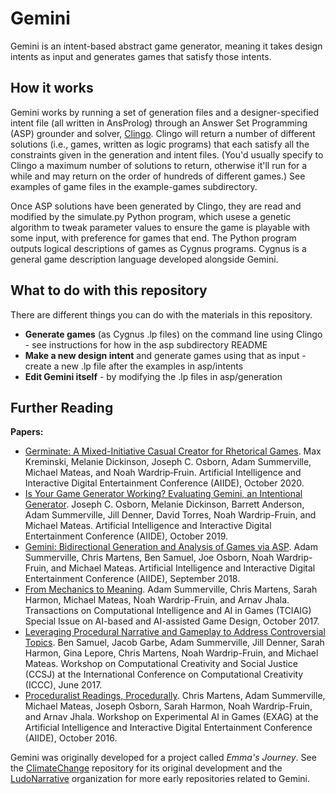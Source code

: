 # Gemini

Gemini is an intent-based abstract game generator, meaning it takes design intents as input and generates games that satisfy those intents. 

## How it works

Gemini works by running a set of generation files and a designer-specified intent file (all written in AnsProlog) through an Answer Set Programming (ASP) grounder and solver, [Clingo](https://potassco.org/). Clingo will return a number of different solutions (i.e., games, written as logic programs) that each satisfy all the constraints given in the generation and intent files. (You'd usually specify to Clingo a maximum number of solutions to return, otherwise it'll run for a while and may return on the order of hundreds of different games.) See examples of game files in the example-games subdirectory.

Once ASP solutions have been generated by Clingo, they are read and modified by the simulate.py Python program, which usese a genetic algorithm to tweak parameter values to ensure the game is playable with some input, with preference for games that end. The Python program outputs logical descriptions of games as Cygnus programs. Cygnus is a general game description language developed alongside Gemini. 

## What to do with this repository

There are different things you can do with the materials in this repository.

- **Generate games** (as Cygnus .lp files) on the command line using Clingo - see instructions for how in the asp subdirectory README
- **Make a new design intent** and generate games using that as input - create a new .lp file after the examples in asp/intents
- **Edit Gemini itself** - by modifying the .lp files in asp/generation

## Further Reading 

**Papers:**

- [Germinate: A Mixed-Initiative Casual Creator for Rhetorical Games](https://mkremins.github.io/publications/Germinate_AIIDE2020.pdf). Max Kreminski, Melanie Dickinson, Joseph C. Osborn, Adam Summerville, Michael Mateas, and Noah Wardrip‑Fruin. Artificial Intelligence and Interactive Digital Entertainment Conference (AIIDE), October 2020.
- [Is Your Game Generator Working? Evaluating Gemini, an Intentional Generator](https://www.aaai.org/ojs/index.php/AIIDE/article/view/5225/). Joseph C. Osborn, Melanie Dickinson, Barrett Anderson, Adam Summerville, Jill Denner, David Torres, Noah Wardrip-Fruin, and Michael Mateas. Artificial Intelligence and Interactive Digital Entertainment Conference (AIIDE), October 2019.
- [Gemini: Bidirectional Generation and Analysis of Games via ASP](https://www.aaai.org/ocs/index.php/AIIDE/AIIDE18/paper/viewPaper/18086). Adam Summerville, Chris Martens, Ben Samuel, Joe Osborn, Noah Wardrip-Fruin, and Michael Mateas. Artificial Intelligence and Interactive Digital Entertainment Conference (AIIDE), September 2018.
- [From Mechanics to Meaning](https://ieeexplore.ieee.org/abstract/document/8078288). Adam Summerville, Chris Martens, Sarah Harmon, Michael Mateas, Noah Wardrip-Fruin, and Arnav Jhala. Transactions on Computational Intelligence and AI in Games (TCIAIG) Special Issue on AI-based and AI-assisted Game Design, October 2017.
- [Leveraging Procedural Narrative and Gameplay to Address Controversial Topics](http://computationalcreativity.net/iccc2017/CCSJ/samuel.pdf). Ben Samuel, Jacob Garbe, Adam Summerville, Jill Denner, Sarah Harmon, Gina Lepore, Chris Martens, Noah Wardrip-Fruin, and Michael Mateas. Workshop on Computational Creativity and Social Justice (CCSJ) at the International Conference on Computational Creativity (ICCC), June 2017.
- [Proceduralist Readings, Procedurally](https://www.aaai.org/ocs/index.php/AIIDE/AIIDE16/paper/viewPaper/14061). Chris Martens, Adam Summerville, Michael Mateas, Joseph Osborn, Sarah Harmon, Noah Wardrip-Fruin, and Arnav Jhala. Workshop on Experimental AI in Games (EXAG) at the Artificial Intelligence and Interactive Digital Entertainment Conference (AIIDE), October 2016.


Gemini was originally developed for a project called _Emma's Journey_. See the [ClimateChange](https://github.com/LudoNarrative/ClimateChange) repository for its original development and the [LudoNarrative](https://github.com/LudoNarrative/) organization for more early repositories related to Gemini.
